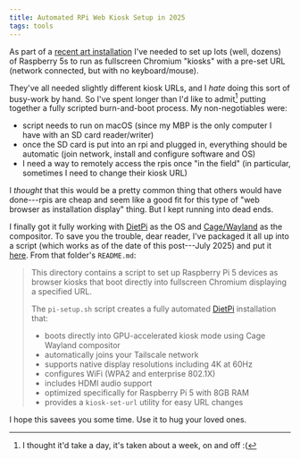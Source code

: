 ```yaml
---
title: Automated RPi Web Kiosk Setup in 2025
tags: tools
---
```


As part of a [recent art installation](https://github.com/anucybernetics/panic)
I've needed to set up lots (well, dozens) of Raspberry 5s to run as fullscreen
Chromium "kiosks" with a pre-set URL (network connected, but with no
keyboard/mouse).

They've all needed slightly different kiosk URLs, and I _hate_ doing this sort
of busy-work by hand. So I've spent longer than I'd like to admit[^time] putting
together a fully scripted burn-and-boot process. My non-negotiables were:

[^time]: I thought it'd take a day, it's taken about a week, on and off :(

- script needs to run on macOS (since my MBP is the only computer I have with an
  SD card reader/writer)
- once the SD card is put into an rpi and plugged in, everything should be
  automatic (join network, install and configure software and OS)
- I need a way to remotely access the rpis once "in the field" (in particular,
  sometimes I need to change their kiosk URL)

I _thought_ that this would be a pretty common thing that others would have
done---rpis are cheap and seem like a good fit for this type of "web browser as
installation display" thing. But I kept running into dead ends.

I finally got it fully working with [DietPi](https://dietpi.com/) as the OS and
[Cage/Wayland](https://www.hjdskes.nl/projects/cage/) as the compositor. To save
you the trouble, dear reader, I've packaged it all up into a script (which works
as of the date of this post---July 2025) and put it
[here](https://github.com/ANUcybernetics/panic/tree/main/rpi). From that
folder's `README.md`:

> This directory contains a script to set up Raspberry Pi 5 devices as browser
> kiosks that boot directly into fullscreen Chromium displaying a specified URL.
>
> The `pi-setup.sh` script creates a fully automated
> [DietPi](https://dietpi.com) installation that:
>
> - boots directly into GPU-accelerated kiosk mode using Cage Wayland compositor
> - automatically joins your Tailscale network
> - supports native display resolutions including 4K at 60Hz
> - configures WiFi (WPA2 and enterprise 802.1X)
> - includes HDMI audio support
> - optimized specifically for Raspberry Pi 5 with 8GB RAM
> - provides a `kiosk-set-url` utility for easy URL changes

I hope this savees you some time. Use it to hug your loved ones.
